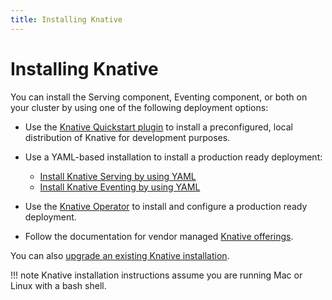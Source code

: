 ```yaml
---
title: Installing Knative
---
```


# Installing Knative

You can install the Serving component, Eventing component, or both on your
cluster by using one of the following deployment options:

- Use the [Knative Quickstart plugin](install-knative-quickstart.md) to install a
preconfigured, local distribution of Knative for development purposes.

- Use a YAML-based installation to install a production ready deployment:
    - [Install Knative Serving by using YAML](installing-serving-with-yaml.md)
    - [Install Knative Eventing by using YAML](https://raw.githubusercontent.com/mra-ruiz/docs/guidebooks/docs/install/yaml-install/eventing/install-eventing-with-yaml.md)

- Use the [Knative Operator](https://raw.githubusercontent.com/mra-ruiz/docs/guidebooks/docs/install/operator/knative-with-operators.md) to install and
configure a production ready deployment.

- Follow the documentation for vendor managed [Knative offerings](https://raw.githubusercontent.com/mra-ruiz/docs/guidebooks/docs/install/knative-offerings.md).

You can also [upgrade an existing Knative installation](https://raw.githubusercontent.com/mra-ruiz/docs/guidebooks/docs/install/upgrade/README.md).

!!! note
    Knative installation instructions assume you are running Mac or Linux with a bash shell.